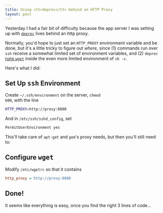 ```yaml
---
title: Using <tt>deprec</tt> behind an HTTP Proxy
layout: post
---
```

Yesterday I had a fair bit of difficulty because the app server I was setting up with <a href="http://www.deprec.org/"><code>deprec</code></a> lives behind an http proxy.

Normally, you'd hope to just set an <code>HTTP_PROXY</code> environment variable and be done, but it's a little tricky to figure out <em>where</em>, since (1) commands run over <code>ssh</code> receive a somewhat limited set of environment variables, and (2) <code>deprec</code> <a href="http://www.deprec.org/trac.cgi/browser/tags/1.9.0/lib/deprec/capistrano_extensions/deprec_extensions.rb#L87">runs <code>wget</code></a> inside the even more limited environment of <code>sh -c</code>.

Here's what I did:

<h2>Set Up <tt>ssh</tt> Environment</h2>

Create <code>~/.ssh/environment</code> on the server, <code>chmod 600</code>, with the line

```bash
HTTP_PROXY=http://proxy:8080
```

And in <code>/etc/ssh/sshd_config</code>, set

```apache
PermitUserEnvironment yes
```

This'll take care of <code>apt-get</code> and <code>gem</code>'s proxy needs, but then you'll still need to:

<h2>Configure <tt>wget</tt></h2>

Modify <code>/etc/wgetrc</code> so that it contains

```ini
http_proxy = http://proxy:8080
```

<h2>Done!</h2>

It seems like everything is easy, once you find the right 3 lines of code...

